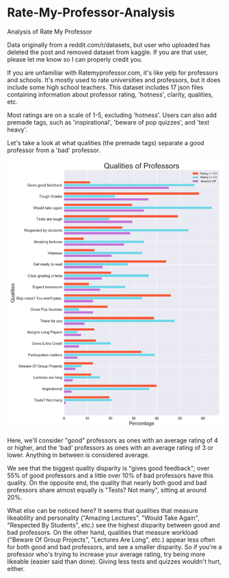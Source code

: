 # Rate-My-Professor-Analysis
Analysis of Rate My Professor


Data originally from a reddit.com/r/datasets, but user who uploaded has deleted the post and removed dataset from kaggle. 
If you are that user, please let me know so I can properly credit you.

If you are unfamiliar with Ratemyprofessor.com, it's like yelp for professors and schools. It's mostly used to rate universities and professors, but it does include some high school teachers. This dataset includes 17 json files containing information about professor rating, 'hotness', clarity, qualities, etc.

Most ratings are on a scale of 1-5, excluding 'hotness'. Users can also add premade tags, such as 'inspirational', 'beware of pop quizzes', and 'test heavy'.




Let's take a look at what qualities (the premade tags) separate a good professor from a 'bad' professor.

![alt text](Graphs/Qualities_of_Professors.png)

Here, we'll consider "good" professors as ones with an average rating of 4 or higher, and the 'bad' professors as ones with an average rating of 3 or lower. Anything in between is considered average.

We see that the biggest quality disparity is "gives good feedback"; over 55% of good professors and a little over 10% of bad professors have this quality. On the opposite end, the quality that nearly both good and bad professors share almost equally is "Tests? Not many", sitting at around 20%. 

What else can be noticed here? It seems that qualities that measure likeablilty and personality ("Amazing Lectures", "Would Take Again", "Respected By Students", etc.) see the highest disparity between good and bad professors. On the other hand, qualities that measure workload ("Beware Of Group Projects", "Lectures Are Long", etc.) appear less often for both good and bad professors, and see a smaller disparity. So if you're a professor who's trying to increase your average rating, try being more likeable (easier said than done). Giving less tests and quizzes wouldn't hurt, either.
